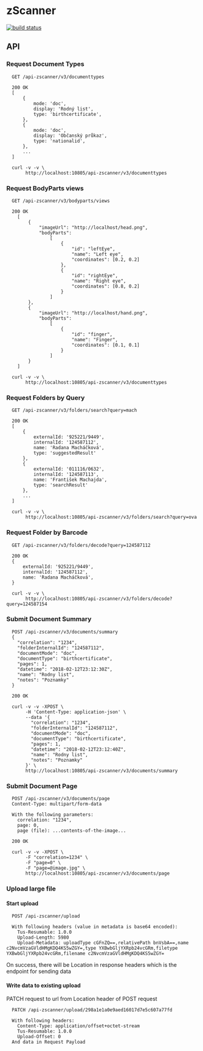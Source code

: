 # zScanner

[![build status](https://travis-ci.org/ikem-cz/zscanner-backend-node.svg?branch=master)](https://travis-ci.org/ikem-cz/zscanner-backend-node)

## API

### Request Document Types

```
  GET /api-zscanner/v3/documenttypes

  200 OK
  [
      {
          mode: 'doc',
          display: 'Rodný list',
          type: 'birthcertificate',
      },
      {
          mode: 'doc',
          display: 'Občanský průkaz',
          type: 'nationalid',
      },
      ...
  ]
```

```
  curl -v -v \
       http://localhost:10805/api-zscanner/v3/documenttypes
```

### Request BodyParts views

```
  GET /api-zscanner/v3/bodyparts/views

  200 OK
    [
        {
            "imageUrl": "http://localhost/head.png",
            "bodyParts":
                [
                    {
                        "id": "leftEye",
                        "name": "Left eye",
                        "coordinates": [0.2, 0.2]
                    },
                    {
                        "id": "rightEye",
                        "name": "Right eye",
                        "coordinates": [0.8, 0.2]
                    }
                ]
        },
        {
            "imageUrl": "http://localhost/hand.png",
            "bodyParts":
                [
                    {
                        "id": "finger",
                        "name": "Finger",
                        "coordinates": [0.1, 0.1]
                    }
                ]
        }
    ]
```

```
  curl -v -v \
       http://localhost:10805/api-zscanner/v3/documenttypes
```

### Request Folders by Query

```
  GET /api-zscanner/v3/folders/search?query=mach

  200 OK
  [
      {
          externalId: '925221/9449',
          internalId: '124587112',
          name: 'Radana Macháčková',
          type: 'suggestedResult'
      },
      {
          externalId: '011116/0632',
          internalId: '124587113',
          name: 'František Machajda',
          type: 'searchResult'
      },
      ...
  ]
```

```
  curl -v -v \
       http://localhost:10805/api-zscanner/v3/folders/search?query=ova
```

### Request Folder by Barcode

```
  GET /api-zscanner/v3/folders/decode?query=124587112

  200 OK
  {
      externalId: '925221/9449',
      internalId: '124587112',
      name: 'Radana Macháčková',
  }
```

```
  curl -v -v \
       http://localhost:10805/api-zscanner/v3/folders/decode?query=124587154
```

### Submit Document Summary

```
  POST /api-zscanner/v3/documents/summary
  {
    "correlation": "1234",
    "folderInternalId": "124587112",
    "documentMode": "doc",
    "documentType": "birthcertificate",
    "pages": 1,
    "datetime": "2018-02-12T23:12:30Z",
    "name": "Rodny list",
    "notes": "Poznamky"
  }

  200 OK
```

```
  curl -v -v -XPOST \
       -H 'Content-Type: application-json' \
       --data '{
         "correlation": "1234",
         "folderInternalId": "124587112",
         "documentMode": "doc",
         "documentType": "birthcertificate",
         "pages": 1,
         "datetime": "2018-02-12T23:12:40Z",
         "name": "Rodny list",
         "notes": "Poznamky"
       }' \
       http://localhost:10805/api-zscanner/v3/documents/summary
```

### Submit Document Page

```
  POST /api-zscanner/v3/documents/page
  Content-Type: multipart/form-data

  With the following parameters:
    correlation: "1234",
    page: 0,
    page (file): ...contents-of-the-image...

  200 OK
```

```
  curl -v -v -XPOST \
       -F "correlation=1234" \
       -F "page=0" \
       -F "page=@image.jpg" \
       http://localhost:10805/api-zscanner/v3/documents/page
```

### Upload large file

#### Start upload

```
  POST /api-zscanner/upload

  With following headers (value in metadata is base64 encoded):
    Tus-Resumable: 1.0.0
    Upload-Length: 5980
    Upload-Metadata: uploadType cGFnZQ==,relativePath bnVsbA==,name c2NvcmVzaGVldHMgKDQ4KS5wZGY=,type YXBwbGljYXRpb24vcGRm,filetype YXBwbGljYXRpb24vcGRm,filename c2NvcmVzaGVldHMgKDQ4KS5wZGY=
```
On success, there will be Location in response headers which is the endpoint for sending data

#### Write data to existing upload

PATCH request to url from Location header of POST request

```
  PATCH /api-zscanner/upload/298a1e1a0e9aed16017d7e5c607a77fd

  With following headers:
    Content-Type: application/offset+octet-stream
    Tus-Resumable: 1.0.0
    Upload-Offset: 0
  And data in Request Payload
```
